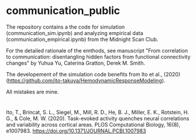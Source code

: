 # communication_public

The repository contains a the code for simulation (communication_sim.ipynb) and analyzing empirical data (communication_empirical.ipynb) from the Midnight Scan Club. 

For the detailed rationale of the emthods, see manuscript "From correlation to communication: disentangling hidden factors from functional connectivity changes" by Yuhua Yu, Caterina Gratton, Derek M. Smith. 

The developement of the simulation code benefits from Ito et al., (2020) (https://github.com/ito-takuya/HemodynamicResponseModeling).

All mistakes are mine. 

#
Ito, T., Brincat, S. L., Siegel, M., Mill, R. D., He, B. J., Miller, E. K., Rotstein, H. G., & Cole, M. W. (2020). Task-evoked activity quenches neural correlations and variability across cortical areas. PLOS Computational Biology, 16(8), e1007983. https://doi.org/10.1371/JOURNAL.PCBI.1007983

